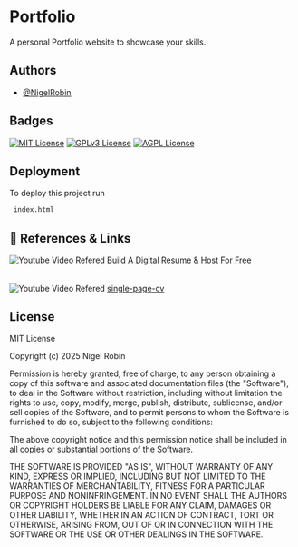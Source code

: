 
# Portfolio

A personal Portfolio website to showcase your skills.



## Authors

- [@NigelRobin](https://www.github.com/NigelTheTarnished)


## Badges

[![MIT License](https://img.shields.io/badge/License-MIT-green.svg)](https://choosealicense.com/licenses/mit/)
[![GPLv3 License](https://img.shields.io/badge/License-GPL%20v3-yellow.svg)](https://opensource.org/licenses/)
[![AGPL License](https://img.shields.io/badge/license-AGPL-blue.svg)](http://www.gnu.org/licenses/agpl-3.0)


## Deployment

To deploy this project run

```bash
 index.html
```


## 🔗 References & Links

![Youtube Video Refered](https://img.shields.io/badge/youtube-red?style=for-the-badge&logo=youtube&logoColor=white) 
[Build A Digital Resume & Host For Free](https://www.youtube.com/watch?v=clwpf3VwCZQ&t=3s)
######
![Youtube Video Refered](https://img.shields.io/badge/roadmap-black?style=for-the-badge&logo=roadmapsh&logoColor=white)
[single-page-cv](https://roadmap.sh/projects/single-page-cv)


## License

MIT License

Copyright (c) 2025 Nigel Robin

Permission is hereby granted, free of charge, to any person obtaining a copy
of this software and associated documentation files (the "Software"), to deal
in the Software without restriction, including without limitation the rights
to use, copy, modify, merge, publish, distribute, sublicense, and/or sell
copies of the Software, and to permit persons to whom the Software is
furnished to do so, subject to the following conditions:

The above copyright notice and this permission notice shall be included in all
copies or substantial portions of the Software.

THE SOFTWARE IS PROVIDED "AS IS", WITHOUT WARRANTY OF ANY KIND, EXPRESS OR
IMPLIED, INCLUDING BUT NOT LIMITED TO THE WARRANTIES OF MERCHANTABILITY,
FITNESS FOR A PARTICULAR PURPOSE AND NONINFRINGEMENT. IN NO EVENT SHALL THE
AUTHORS OR COPYRIGHT HOLDERS BE LIABLE FOR ANY CLAIM, DAMAGES OR OTHER
LIABILITY, WHETHER IN AN ACTION OF CONTRACT, TORT OR OTHERWISE, ARISING FROM,
OUT OF OR IN CONNECTION WITH THE SOFTWARE OR THE USE OR OTHER DEALINGS IN THE
SOFTWARE.


